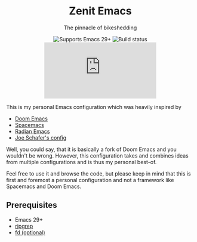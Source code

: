 <div align="center">

# Zenit Emacs

The pinnacle of bikeshedding

![Supports Emacs 29+](https://img.shields.io/badge/Supports-Emacs_29+-blueviolet.svg?style=flat-square&logo=GNU%20Emacs&logoColor=white)
![Build status](https://img.shields.io/github/actions/workflow/status/FrauH0lle/emacs.d/ci.yml?label=pipeline&style=flat-square)
![Activity](https://img.shields.io/github/commit-activity/m/FrauH0lle/emacs.d?style=flat-square)

</div>

This is my personal Emacs configuration which was heavily inspired by 

* [Doom Emacs](https://github.com/hlissner/doom-emacs/tree/develop)
* [Spacemacs](https://github.com/syl20bnr/spacemacs/tree/develop)
* [Radian Emacs](https://github.com/raxod502/radian/tree/develop/emacs)
* [Joe Schafer's config](https://github.com/jschaf/dotfiles/tree/master/emacs)

Well, you could say, that it is basically a fork of Doom Emacs and you wouldn't
be wrong. However, this configuration takes and combines ideas from multiple
configurations and is thus my personal best-of.

Feel free to use it and browse the code, but please keep in mind that this is
first and foremost a personal configuration and not a framework like Spacemacs
and Doom Emacs.

## Prerequisites

* Emacs 29+
* [ripgrep](https://github.com/BurntSushi/ripgrep)
* [fd (optional)](https://github.com/sharkdp/fd)


